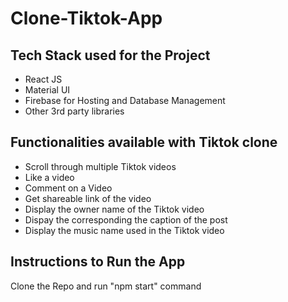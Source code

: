 # Clone-Tiktok-App
## Tech Stack used for the Project
* React JS
* Material UI
* Firebase for Hosting and Database Management
* Other 3rd party libraries

## Functionalities available with Tiktok clone
* Scroll through multiple Tiktok videos
* Like a video
* Comment on a Video
* Get shareable link of the video
* Display the owner name of the Tiktok video 
* Dispay the corresponding the caption of the post
* Display the music name used in the Tiktok video

## Instructions to Run the App
Clone the Repo and run "npm start" command